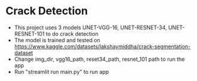 # Crack Detection

- This project uses 3 models UNET-VGG-16, UNET-RESNET-34, UNET-RESNET-101 to do crack detection
- The model is trained and tested on https://www.kaggle.com/datasets/lakshaymiddha/crack-segmentation-dataset
- Change img_dir, vgg16_path, reset34_path, resnet_101 path to run the app
- Run "streamlit run main.py" to run app
